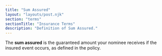```yaml
---
title: "Sum Assured"
layout: "layouts/post.njk"
section: "terms"
sectionTitle: "Insurance Terms"
description: "Definition of Sum Assured."
---
```


The **sum assured** is the guaranteed amount your nominee receives if the insured event occurs, as defined in the policy.
